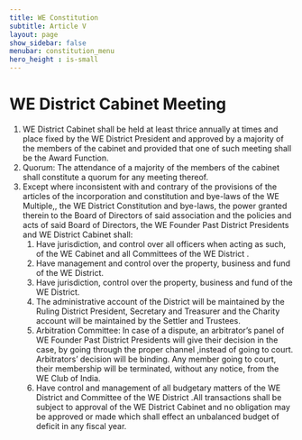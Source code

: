 ```yaml
---
title: WE Constitution
subtitle: Article V
layout: page
show_sidebar: false
menubar: constitution_menu
hero_height : is-small
---
```


# WE District Cabinet Meeting 


1. WE District Cabinet shall be held at least thrice annually at times and place fixed by the WE District President and approved by a majority of the  members of the cabinet and provided that one of such meeting shall be the Award Function. 
2. Quorum: The attendance of a majority of the members of the cabinet shall constitute a quorum for any meeting thereof. 
1. Except where inconsistent  with and contrary of the provisions of the articles of the incorporation and constitution and bye-laws of the WE Multiple,, the WE District Constitution and bye-laws, the power granted therein to the Board of Directors of said association and the policies and acts of said Board of Directors, the WE Founder Past District Presidents  and WE District Cabinet shall: 
   1. Have jurisdiction, and control over all officers when acting as such, of the WE Cabinet and all Committees of the WE District . 
   1. Have management and control over the property, business and fund of the WE District. 
   1. Have jurisdiction, control over the property, business and fund of the WE District. 
   1. The administrative account of the District will be maintained by the Ruling District President, Secretary and Treasurer and the Charity account will be maintained by the Settler and Trustees. 
   1. Arbitration Committee: In case of a dispute, an arbitrator’s panel of WE Founder Past District Presidents   will give their decision in the case, by going through the proper channel ,instead of going to court. Arbitrators’ decision will be binding. Any member going to court, their membership will be terminated, without any notice, from the WE Club of India. 
   1. Have control and management of all budgetary matters of the WE District and Committee of the WE District .All transactions shall be subject to approval of the WE District Cabinet and no obligation may be approved or made which shall effect an unbalanced budget of deficit in any fiscal year. 
 